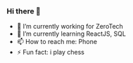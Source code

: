 ### Hi there 👋
- 🔭 I’m currently working for ZeroTech
- 🌱 I’m currently learning ReactJS, SQL
- 📫 How to reach me: Phone
- ⚡ Fun fact: i play chess
<!--
**1997808/1997808** is a ✨ _special_ ✨ repository because its `README.md` (this file) appears on your GitHub profile.

Here are some ideas to get you started:

- 🔭 I’m currently working on ...
- 🌱 I’m currently learning ...
- 👯 I’m looking to collaborate on ...
- 🤔 I’m looking for help with ...
- 💬 Ask me about ...
- 📫 How to reach me: ...
- 😄 Pronouns: ...
- ⚡ Fun fact: ...
-->
